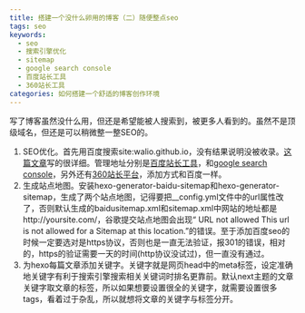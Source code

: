 ```yaml
---
title: 搭建一个没什么卵用的博客（二）随便整点seo
tags: seo
keywords:
  - seo
  - 搜索引擎优化
  - sitemap
  - google search console
  - 百度站长工具
  - 360站长工具
categories: 如何搭建一个舒适的博客创作环境
---
```

写了博客虽然没什么用，但还是希望能被人搜索到，被更多人看到的。虽然不是顶级域名，但还是可以稍微整一整SEO的。
<!-- more -->
1. SEO优化。首先用百度搜索site:walio.github.io，没有结果说明没被收录。[这篇文章](https://zonghongyan.github.io/2017/02/18/201702181911/)写的很详细。管理地址分别是[百度站长工具](http://zhanzhang.baidu.com/dashboard/index)，和[google search console](http://zhanzhang.baidu.com/dashboard/index)，另外还有[360站长平台](http://zhanzhang.so.com/index.php?s=/Site/index.html)，添加方式和百度一样。
2. 生成站点地图。安装hexo-generator-baidu-sitemap和hexo-generator-sitemap，生成了两个站点地图，记得要把__config.yml文件中的url属性改了，否则默认生成的baidusitemap.xml和sitemap.xml中网站的地址都是http://yoursite.com/，谷歌提交站点地图会出现“
URL not allowed
This url is not allowed for a Sitemap at this location.”的错误。至于添加百度seo的时候一定要选对是https协议，否则也是一直无法验证，报301的错误，相对的，https的验证需要一天的时间(http协议没试过)，但一直没有通过。
3. 为hexo每篇文章添加关键字。关键字就是网页head中的meta标签，设定准确地关键字有利于搜索引擎搜索相关关键词时排名更靠前。默认next主题的文章关键字取文章的标签，所以如果想要设置很全的关键字，就需要设置很多tags，看着过于杂乱，所以就想将文章的关键字与标签分开。
